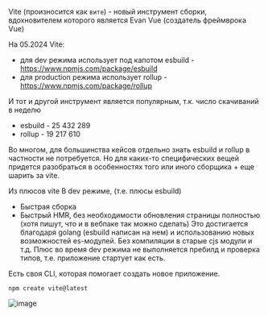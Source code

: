 Vite (произносится как `вите`) - новый инструмент сборки, вдохновителем которого является Evan Vue (создатель фреймврока Vue)

На 05.2024 Vite: 
- для dev режима использует под капотом esbuild - https://www.npmjs.com/package/esbuild
- для production режима использует rollup - https://www.npmjs.com/package/rollup

И тот и другой инструмент является популярным, т.к. число скачиваний в неделю 
- esbuild - 25 432 289
- rollup - 19 217 610

Во многом, для большинства кейсов отдельно знать esbuild и rollup в частности не потребуется. Но для каких-то специфических вещей придется разобраться в особенностях того или иного сборщика + еще шарить за vite.

Из плюсов vite
В dev режиме, (т.е. плюсы esbuild)
- Быстрая сборка
- Быстрый HMR, без необходимости обновления страницы полностью (хотя пишут, что и в вебпаке так можно сделать)
Это достигается благодаря golang (esbuild написан на нем) и использованию новых возможностей es-модулей. Без компиляции в старые cjs модули и т.д.
Плюс во время dev режима не выполняется пребилд и проверка типов, т.е. приложение стартует как есть.

Есть своя CLI, которая помогает создать новое приложение. 

`npm create vite@latest`

![image](https://github.com/expMax-web/312/assets/84277100/33c73c66-5d45-49f2-aadc-a29a27bd6812)
